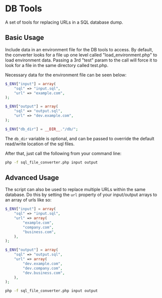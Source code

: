 # DB Tools
A set of tools for replacing URLs in a SQL database dump.

## Basic Usage
Include data in an environment file for the DB tools to access.  By default,
the converter looks for a file up one level called "load_environment.php" to
load environment data. Passing a 3rd "test" param to the call will force
it to look for a file in the same directory called test.php.

Necessary data for the environment file can be seen below:

```php
$_ENV["input"] = array(
	"sql" => "input.sql",
	"url" => "example.com",
);

$_ENV["output"] = array(
	"sql" => "output.sql",
	"url" => "dev.example.com",
);	

$_ENV["db_dir"] = __DIR__."/db/";
```

The `db_dir` variable is optional, and can be passed to override the default read/write
location of the sql files.

After that, just call the following from your command line:
```bash
php -f sql_file_converter.php input output
```

## Advanced Usage
The script can also be used to replace multiple URLs within the same database. Do this
by setting the `url` property of your input/output arrays to an array of urls like so:

```php
$_ENV["input"] = array(
	"sql" => "input.sql",
	"url" => array(
		"example.com",
		"company.com",
		"business.com",
	),
);

$_ENV["output"] = array(
	"sql" => "output.sql",
	"url" => array(
		"dev.example.com",
		"dev.company.com",
		"dev.business.com",
	),
);	
```
```bash
php -f sql_file_converter.php input output
```
